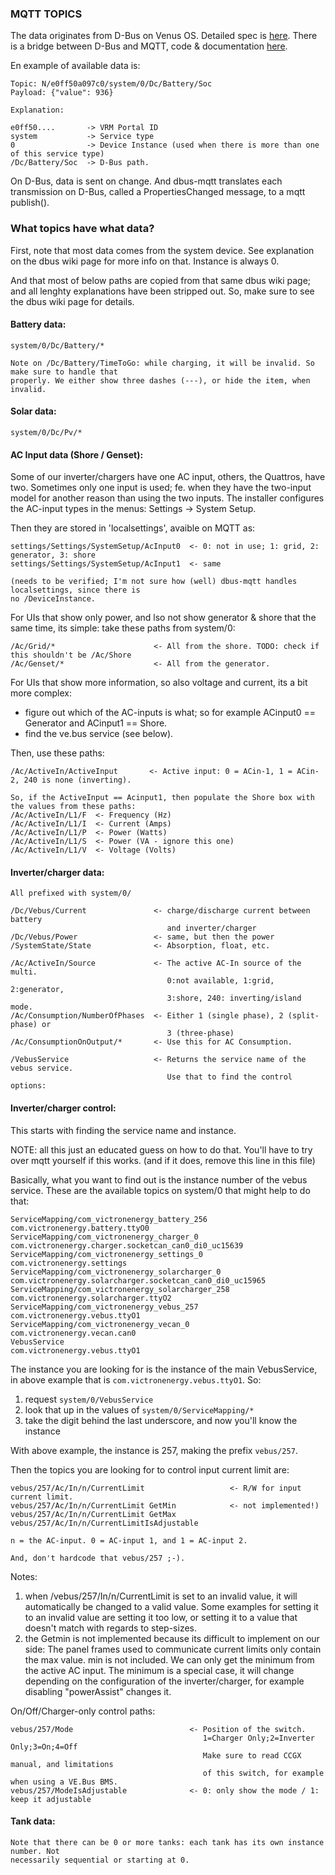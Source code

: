 ### MQTT TOPICS

The data originates from D-Bus on Venus OS. Detailed spec is
[here](https://github.com/victronenergy/venus/wiki/dbus). There
is a bridge between D-Bus and MQTT, code & documentation
[here](https://github.com/victronenergy/dbus-mqtt).

En example of available data is:

```
Topic: N/e0ff50a097c0/system/0/Dc/Battery/Soc
Payload: {"value": 936}

Explanation:

e0ff50....       -> VRM Portal ID
system           -> Service type
0                -> Device Instance (used when there is more than one of this service type)
/Dc/Battery/Soc  -> D-Bus path.
```

On D-Bus, data is sent on change. And dbus-mqtt translates each transmission on D-Bus, called
a PropertiesChanged message, to a mqtt publish().

### What topics have what data?

First, note that most data comes from the system device. See explanation on the dbus wiki page
for more info on that. Instance is always 0.

And that most of below paths are copied from that same dbus wiki page; and all lenghty explanations
have been stripped out. So, make sure to see the dbus wiki page for details.

#### Battery data:
```
system/0/Dc/Battery/*

Note on /Dc/Battery/TimeToGo: while charging, it will be invalid. So make sure to handle that
properly. We either show three dashes (---), or hide the item, when invalid.
```

#### Solar data:
```
system/0/Dc/Pv/*
```

#### AC Input data (Shore / Genset):
Some of our inverter/chargers have one AC input, others, the Quattros, have two. Sometimes only
one input is used; fe. when they have the two-input model for another reason than using the two
inputs. The installer configures the AC-input types in the menus: Settings -> System Setup.

Then they are stored in 'localsettings', avaible on MQTT as:
```
settings/Settings/SystemSetup/AcInput0  <- 0: not in use; 1: grid, 2: generator, 3: shore
settings/Settings/SystemSetup/AcInput1  <- same

(needs to be verified; I'm not sure how (well) dbus-mqtt handles localsettings, since there is
no /DeviceInstance.
```

For UIs that show only power, and lso not show generator & shore that the same time,
its simple: take these paths from system/0:
```
/Ac/Grid/*                      <- All from the shore. TODO: check if this shouldn't be /Ac/Shore
/Ac/Genset/*                    <- All from the generator.
```

For UIs that show more information, so also voltage and current, its a bit more complex:
- figure out which of the AC-inputs is what; so for example ACinput0 == Generator and
ACinput1 == Shore.
- find the ve.bus service (see below).

Then, use these paths:
```
/Ac/ActiveIn/ActiveInput       <- Active input: 0 = ACin-1, 1 = ACin-2, 240 is none (inverting).

So, if the ActiveInput == Acinput1, then populate the Shore box with the values from these paths:
/Ac/ActiveIn/L1/F  <- Frequency (Hz)
/Ac/ActiveIn/L1/I  <- Current (Amps)
/Ac/ActiveIn/L1/P  <- Power (Watts)
/Ac/ActiveIn/L1/S  <- Power (VA - ignore this one)
/Ac/ActiveIn/L1/V  <- Voltage (Volts)
```

#### Inverter/charger data:
```
All prefixed with system/0/

/Dc/Vebus/Current               <- charge/discharge current between battery
                                   and inverter/charger
/Dc/Vebus/Power                 <- same, but then the power
/SystemState/State              <- Absorption, float, etc.

/Ac/ActiveIn/Source             <- The active AC-In source of the multi.
                                   0:not available, 1:grid, 2:generator,
                                   3:shore, 240: inverting/island mode.
/Ac/Consumption/NumberOfPhases  <- Either 1 (single phase), 2 (split-phase) or
                                   3 (three-phase)
/Ac/ConsumptionOnOutput/*       <- Use this for AC Consumption.

/VebusService                   <- Returns the service name of the vebus service.
                                   Use that to find the control options:
```

#### Inverter/charger control:

This starts with finding the service name and instance.

NOTE: all this just an educated guess on how to do that. You'll have to try over mqtt yourself if this works.
(and if it does, remove this line in this file)

Basically, what you want to find out is the instance number of the vebus service. These are
the available topics on system/0 that might help to do that:
```
ServiceMapping/com_victronenergy_battery_256                                   com.victronenergy.battery.ttyO0
ServiceMapping/com_victronenergy_charger_0                com.victronenergy.charger.socketcan_can0_di0_uc15639
ServiceMapping/com_victronenergy_settings_0                                         com.victronenergy.settings
ServiceMapping/com_victronenergy_solarcharger_0      com.victronenergy.solarcharger.socketcan_can0_di0_uc15965
ServiceMapping/com_victronenergy_solarcharger_258                         com.victronenergy.solarcharger.ttyO2
ServiceMapping/com_victronenergy_vebus_257                                       com.victronenergy.vebus.ttyO1
ServiceMapping/com_victronenergy_vecan_0                                          com.victronenergy.vecan.can0
VebusService                                                                     com.victronenergy.vebus.ttyO1
```

The instance you are looking for is the instance of the main VebusService, in above example that is
`com.victronenergy.vebus.ttyO1`. So:

1. request `system/0/VebusService`
2. look that up in the values of `system/0/ServiceMapping/*`
3. take the digit behind the last underscore, and now you'll know the instance

With above example, the instance is 257, making the prefix `vebus/257`.

Then the topics you are looking for to control input current limit are:
```
vebus/257/Ac/In/n/CurrentLimit                   <- R/W for input current limit.
vebus/257/Ac/In/n/CurrentLimit GetMin            <- not implemented!)
vebus/257/Ac/In/n/CurrentLimit GetMax
vebus/257/Ac/In/n/CurrentLimitIsAdjustable

n = the AC-input. 0 = AC-input 1, and 1 = AC-input 2.

And, don't hardcode that vebus/257 ;-).
```

Notes:
1. when /vebus/257/In/n/CurrentLimit is set to an invalid value, it will automatically
be changed to a valid value. Some examples for setting it to an invalid value are
setting it too low, or setting it to a value that doesn't match with regards to step-sizes.
2. the Getmin is not implemented because its difficult to implement on our side: The
panel frames used to communicate current limits only  contain the max value. min is not
included. We can only get the minimum from the active AC input. The minimum is a special
case, it will change depending on the configuration of the inverter/charger, for example
disabling "powerAssist" changes it.

On/Off/Charger-only control paths:
```
vebus/257/Mode                          <- Position of the switch.
                                           1=Charger Only;2=Inverter Only;3=On;4=Off
                                           Make sure to read CCGX manual, and limitations
                                           of this switch, for example when using a VE.Bus BMS.
vebus/257/ModeIsAdjustable              <- 0: only show the mode / 1: keep it adjustable
```

#### Tank data:
```
Note that there can be 0 or more tanks: each tank has its own instance number. Not
necessarily sequential or starting at 0.
```
